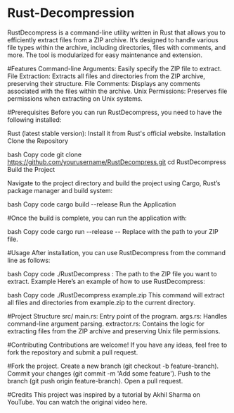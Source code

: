 ﻿# Rust-Decompression

RustDecompress is a command-line utility written in Rust that allows you to efficiently extract files from a ZIP archive. It’s designed to handle various file types within the archive, including directories, files with comments, and more. The tool is modularized for easy maintenance and extension.

#Features
Command-line Arguments: Easily specify the ZIP file to extract.
File Extraction: Extracts all files and directories from the ZIP archive, preserving their structure.
File Comments: Displays any comments associated with the files within the archive.
Unix Permissions: Preserves file permissions when extracting on Unix systems.

#Prerequisites
Before you can run RustDecompress, you need to have the following installed:

Rust (latest stable version): Install it from Rust's official website.
Installation
Clone the Repository

bash
Copy code
git clone https://github.com/yourusername/RustDecompress.git
cd RustDecompress
Build the Project

Navigate to the project directory and build the project using Cargo, Rust’s package manager and build system:

bash
Copy code
cargo build --release
Run the Application

#Once the build is complete, you can run the application with:

bash
Copy code
cargo run --release -- <filename>
Replace <filename> with the path to your ZIP file.

#Usage
After installation, you can use RustDecompress from the command line as follows:

bash
Copy code
./RustDecompress <filename>
<filename>: The path to the ZIP file you want to extract.
Example
Here’s an example of how to use RustDecompress:

bash
Copy code
./RustDecompress example.zip
This command will extract all files and directories from example.zip to the current directory.

#Project Structure
src/
main.rs: Entry point of the program.
args.rs: Handles command-line argument parsing.
extractor.rs: Contains the logic for extracting files from the ZIP archive and preserving Unix file permissions.

#Contributing
Contributions are welcome! If you have any ideas, feel free to fork the repository and submit a pull request.

#Fork the project.
Create a new branch (git checkout -b feature-branch).
Commit your changes (git commit -m 'Add some feature').
Push to the branch (git push origin feature-branch).
Open a pull request.

#Credits
This project was inspired by a tutorial by Akhil Sharma on YouTube. You can watch the original video here.
